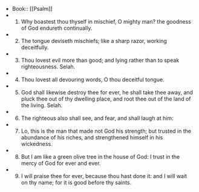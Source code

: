 - Book:: [[Psalm]]
- 1. Why boastest thou thyself in mischief, O mighty man? the goodness of God endureth continually.
- 2. The tongue deviseth mischiefs; like a sharp razor, working deceitfully.
- 3. Thou lovest evil more than good; and lying rather than to speak righteousness. Selah.
- 4. Thou lovest all devouring words, O thou deceitful tongue.
- 5. God shall likewise destroy thee for ever, he shall take thee away, and pluck thee out of thy dwelling place, and root thee out of the land of the living. Selah.
- 6. The righteous also shall see, and fear, and shall laugh at him:
- 7. Lo, this is the man that made not God his strength; but trusted in the abundance of his riches, and strengthened himself in his wickedness.
- 8. But I am like a green olive tree in the house of God: I trust in the mercy of God for ever and ever.
- 9. I will praise thee for ever, because thou hast done it: and I will wait on thy name; for it is good before thy saints.
